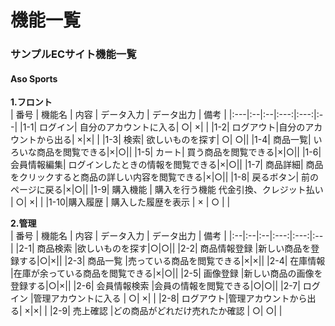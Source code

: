 # 機能一覧
### サンプルECサイト機能一覧
#### Aso Sports
**1.フロント**  
 | 番号 | 機能名 | 内容 | データ入力 | データ出力 | 備考 |
 |:---|:--|:--|:---:|:---:|:--|
 |1-1| ログイン|  自分のアカウントに入る| ○| ×| |
 |1-2| ログアウト|自分のアカウントから出る| ×|×| |
 |1-3| 検索| 欲しいものを探す| ○| ○||
 |1-4| 商品一覧| いろいな商品を閲覧できる|×|○||
 |1-5| カート| 買う商品を閲覧できる|×|○||
 |1-6| 会員情報編集| ログインしたときの情報を閲覧できる|×|○||
 |1-7| 商品詳細| 商品をクリックすると商品の詳しい内容を閲覧できる|×|○||
 |1-8| 戻るボタン| 前のページに戻る|×|○||
 |1-9| 購入機能 | 購入を行う機能 代金引換、クレジット払い | ○| ×| |
 |1-10|購入履歴 | 購入した履歴を表示 | × | ○ | |
 
 **2.管理**  
 | 番号 | 機能名 | 内容 | データ入力 | データ出力 | 備考 |
 |:--|:--|:--|:---:|:---:|:--|
 |2-1| 商品検索 |欲しいものを探す|○|○||
 |2-2| 商品情報登録 |新しい商品を登録する|○|×||
 |2-3| 商品一覧 |売っている商品を閲覧できる|×|×||
 |2-4| 在庫情報 |在庫が余っている商品を閲覧できる|×|○||
 |2-5| 画像登録 |新しい商品の画像を登録する|○|×||
 |2-6| 会員情報検索 |会員の情報を閲覧できる|○|○||
 |2-7| ログイン |管理アカウントに入る | ○| ×| |
 |2-8| ログアウト|管理アカウントから出る| ×|×| |
 |2-9| 売上確認 |どの商品がどれだけ売れたか確認 | ○| ○| |

